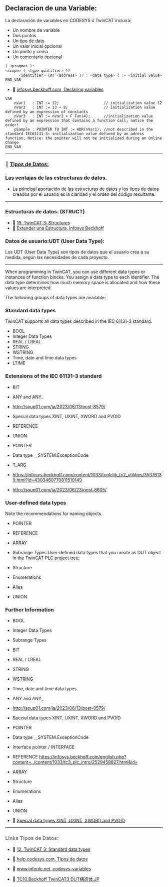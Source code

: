 ## Declaracion de una Variable:

La declaración de variables en CODESYS ó TwinCAT incluirá:

- Un nombre de variable
- Dos puntos
- Un tipo de dato
- Un valor inicial opcional
- Un punto y coma
- Un comentario opcional

```javascript
( <pragma> )*
<scope> ( <type qualifier> )?
      <identifier> (AT <address> )? : <data type> ( := <initial value> )? ;
END_VAR
```
- 🔗 [infosys.beckhoff.com, Declaring variables](https://infosys.beckhoff.com/english.php?content=../content/1033/tc3_plc_intro/2526557579.html&id=)

```iecst
VAR
    nVar1   : INT := 12;                    // initialization value 12
    nVar2   : INT := 13 + 8;                // initialization value defined by an expression of constants
    nVar3   : INT := nVar2 + F_Fun(4);      //initialization value defined by an expression that contains a function call; notice the order!
    pSample : POINTER TO INT := ADR(nVar1); //not described in the standard IEC61131-3: initialization value defined by an adress function; Notice: the pointer will not be initialized during an Online Change
END_VAR
```
***
### <span style="color:grey">🔗 [Tipos de Datos:](https://infosys.beckhoff.com/content/1033/tc3_plc_intro/2529388939.html?id=3451082169760117126)</span>

### Las ventajas de las estructuras de datos.
- La principal aportación de las estructuras de datos y los tipos de datos 
creados por el usuario es la claridad y el orden del código resultante.

***

###  Estructuras de datos: (STRUCT)

- 🔗 [19. TwinCAT 3: Structures](https://www.youtube.com/watch?v=KzZ73qAevlU)
- 🔗 [Extender una Estructura, Infosys Beckhoff](https://infosys.beckhoff.com/content/1033/tc3_plc_intro/3468091787.html?id=592001323464924565)

###  Datos de usuario:UDT (User Data Type):
Los UDT (User Data Type) son tipos de datos que el usuario crea a su medida, 
según las necesidades de cada proyecto.

***
When programming in TwinCAT, you can use different data types or instances of function blocks. You assign a data type to each identifier. The data type determines how much memory space is allocated and how these values are interpreted.

The following groups of data types are available:

### Standard data types
TwinCAT supports all data types described in the IEC 61131-3 standard.

- BOOL
- Integer Data Types
- REAL / LREAL
- STRING
- WSTRING
- Time, date and time data types
- LTIME
### Extensions of the IEC 61131-3 standard
- BIT
- ANY and ANY_<type>

 - http://soup01.com/ja/2023/06/13/post-8579/

- Special data types XINT, UXINT, XWORD and PVOID
- REFERENCE
- UNION
- POINTER
- Data type __SYSTEM.ExceptionCode

- T_ARG
 - https://infosys.beckhoff.com/content/1033/tcplclib_tc2_utilities/35376139.html?id=4303460770811510149
 - http://soup01.com/ja/2023/06/23/post-8605/
### User-defined data types
	
Note the recommendations for naming objects.

- POINTER
- REFERENCE
- ARRAY
- Subrange Types
User-defined data types that you create as DUT object in the TwinCAT PLC project tree:

- Structure
- Enumerations
- Alias
- UNION

### Further Information
- BOOL
- Integer Data Types
- Subrange Types
- BIT
- REAL / LREAL
- STRING
- WSTRING
- Time, date and time data types
- ANY and ANY_<type>
 - http://soup01.com/ja/2023/06/13/post-8579/
- Special data types XINT, UXINT, XWORD and PVOID
- POINTER
- Data type __SYSTEM.ExceptionCode
- Interface pointer / INTERFACE
- REFERENCE
https://infosys.beckhoff.com/english.php?content=../content/1033/tc3_plc_intro/2529458827.html&id=
- ARRAY
- Structure
- Enumerations
- Alias
- UNION

- 🔗 [Special data types XINT, UXINT, XWORD and PVOID](https://infosys.beckhoff.com/english.php?content=../content/1033/tc3_plc_intro/2529448075.html&id=)
***
### <span style="color:grey">Links Tipos de Datos:</span>
- 🔗 [12. TwinCAT 3: Standard data types](https://www.youtube.com/watch?v=qh2cC6eOhKw)

- 🔗 [help.codesys.com, Tipos de datos](https://help.codesys.com/api-content/2/codesys/3.5.14.0/en/_cds_struct_reference_datatypes/#c2bdb4ccec0a8640e0157fbed-id-b8c8a0ca2bdb4ccdc0a8640e00e8ce32)

- 🔗 [www.infoplc.net, codesys-variables](https://www.infoplc.net/descargas/42-codesys/3418-codesys-variables-globales-persistentes)

- 🔗 [TC10.Beckhoff TwinCAT3 DUT構造体.JP](https://www.youtube.com/watch?v=UBmHhbZf12s)
